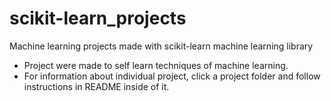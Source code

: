 # scikit-learn_projects
Machine learning projects made with scikit-learn machine learning library

- Project were made to self learn techniques of machine learning.
- For information about individual project, click a project folder and follow instructions in README inside of it.
